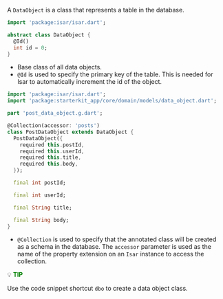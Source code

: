 A `DataObject` is a class that represents a table in the database.

```dart
import 'package:isar/isar.dart';

abstract class DataObject {
  @Id()
  int id = 0;
}
```

- Base class of all data objects.
- `@Id` is used to specify the primary key of the table. This is needed for Isar to automatically increment the id of the object.

```dart
import 'package:isar/isar.dart';
import 'package:starterkit_app/core/domain/models/data_object.dart';

part 'post_data_object.g.dart';

@Collection(accessor: 'posts')
class PostDataObject extends DataObject {
  PostDataObject({
    required this.postId,
    required this.userId,
    required this.title,
    required this.body,
  });

  final int postId;

  final int userId;

  final String title;

  final String body;
}
```

- `@Collection` is used to specify that the annotated class will be created as a schema in the database. The `accessor` parameter is used as the name of the property extension on an `Isar` instance to access the collection.
  
:bulb: **<span style="color: green">TIP</span>**

Use the code snippet shortcut `dbo` to create a data object class.